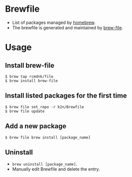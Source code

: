 # Brewfile

* List of packages managed by [homebrew](http://brew.sh/).
* The brewfile is generated and maintained by [brew-file](https://github.com/rcmdnk/homebrew-file). 

# Usage

## Install brew-file
```
$ brew tap rcmdnk/file
$ brew install brew-file
```

## Install listed packages for the first time

```
$ brew file set_repo -r k2n/Brewfile
$ brew file update
```

## Add a new package
```
$ brew file brew install [package_name]
```

## Uninstall
* `brew uninstall [package_name]`.
* Manually edit Brewfile and delete the entry.





